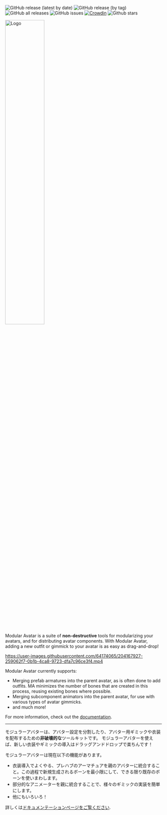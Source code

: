 ![GitHub release (latest by date)](https://img.shields.io/github/v/release/bdunderscore/modular-avatar?label=release)
![GitHub release (by tag)](https://img.shields.io/github/downloads/bdunderscore/modular-avatar/latest/total)
![GitHub all releases](https://img.shields.io/github/downloads/bdunderscore/modular-avatar/total?label=total%20downloads)
![GitHub issues](https://img.shields.io/github/issues/bdunderscore/modular-avatar)
[![Crowdin](https://badges.crowdin.net/modular-avatar/localized.svg)](https://crowdin.com/project/modular-avatar)
![Github stars](https://img.shields.io/github/stars/bdunderscore/modular-avatar)

<img alt="Logo" src="https://user-images.githubusercontent.com/64174065/204167997-aca87a7d-c0dc-4e00-9140-3a47a7931e54.png" width="50%">

Modular Avatar is a suite of **non-destructive** tools for modularizing your avatars, and for distributing avatar
components.
With Modular Avatar, adding a new outfit or gimmick to your avatar is as easy as drag-and-drop!

https://user-images.githubusercontent.com/64174065/204167927-259062f7-0b1b-4ca8-9723-dfa7c96ce3f4.mp4

Modular Avatar currently supports:

* Merging prefab armatures into the parent avatar, as is often done to add outfits. MA minimizes the number of bones
  that are created in this process, reusing existing bones where possible.
* Merging subcomponent animators into the parent avatar, for use with various types of avatar gimmicks.
* and much more!

For more information, check out the [documentation](https://m-a.nadena.dev).

---

モジュラーアバターは、アバター設定を分割したり、アバター用ギミックや衣装を配布するための**非破壊的な**ツールキットです。
モジュラーアバターを使えば、新しい衣装やギミックの導入はドラッグアンドドロップで楽ちんです！

モジュラーアバターは現在以下の機能があります。

* 衣装導入でよくやる、プレハブのアーマチュアを親のアバターに統合すること。この過程で新規生成されるボーンを最小限にして、できる限り既存のボーンを使いまわします。
* 部分的なアニメーターを親に統合することで、様々のギミックの実装を簡単にします。
* 他にもいろいろ！

詳しくは[ドキュメンテーションページをご覧ください](https://modular-avatar.nadena.dev/ja/).
